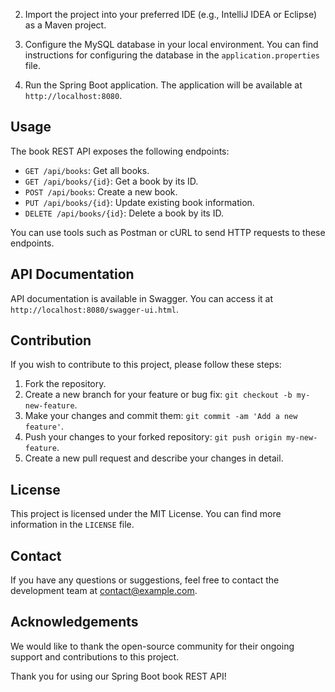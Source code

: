 
2. Import the project into your preferred IDE (e.g., IntelliJ IDEA or Eclipse) as a Maven project.

3. Configure the MySQL database in your local environment. You can find instructions for configuring the database in the `application.properties` file.

4. Run the Spring Boot application. The application will be available at `http://localhost:8080`.

## Usage

The book REST API exposes the following endpoints:

- `GET /api/books`: Get all books.
- `GET /api/books/{id}`: Get a book by its ID.
- `POST /api/books`: Create a new book.
- `PUT /api/books/{id}`: Update existing book information.
- `DELETE /api/books/{id}`: Delete a book by its ID.

You can use tools such as Postman or cURL to send HTTP requests to these endpoints.

## API Documentation

API documentation is available in Swagger. You can access it at `http://localhost:8080/swagger-ui.html`.

## Contribution

If you wish to contribute to this project, please follow these steps:

1. Fork the repository.
2. Create a new branch for your feature or bug fix: `git checkout -b my-new-feature`.
3. Make your changes and commit them: `git commit -am 'Add a new feature'`.
4. Push your changes to your forked repository: `git push origin my-new-feature`.
5. Create a new pull request and describe your changes in detail.

## License

This project is licensed under the MIT License. You can find more information in the `LICENSE` file.

## Contact

If you have any questions or suggestions, feel free to contact the development team at [contact@example.com](mailto:contact@example.com).

## Acknowledgements

We would like to thank the open-source community for their ongoing support and contributions to this project.

Thank you for using our Spring Boot book REST API!
